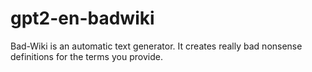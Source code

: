 # gpt2-en-badwiki
Bad-Wiki is an automatic text generator. It creates really bad nonsense definitions for the terms you provide.
